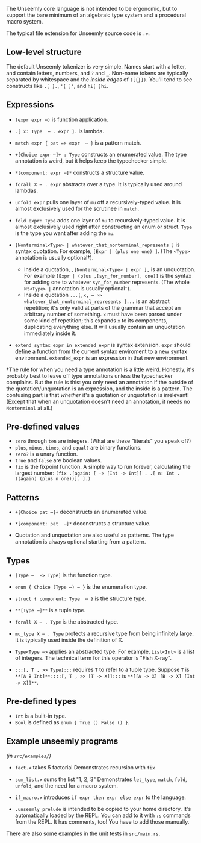 The Unseemly core language is not intended to be ergonomic,
but to support the bare minimum of an algebraic type system and a procedural macro system.

The typical file extension for Unseemly source code is `.≉`.

## Low-level structure
The default Unseemly tokenizer is very simple.
Names start with a letter, and contain letters, numbers, and `?` and `_`.
Non-name tokens are typically separated by whitespace and the *inside edges* of `([{}])`.
You'll tend to see constructs like `.[ ].`, `'[ ]'`, and `hi[ ]hi`.

## Expressions
* `(expr expr ⋯)` is function application.

* `.[ x: Type  ⋯ . expr ].` is lambda.

* `match expr { pat => expr  ⋯ }` is a pattern match.

* `+[Choice expr ⋯]+ : Type` constructs an enumerated value.
    The type annotation is weird, but it helps keep the typechecker simple.

* `*[component: expr ⋯]*` constructs a structure value.

* `forall X ⋯ . expr` abstracts over a type. It is typically used around lambdas.

* `unfold expr` pulls one layer of `mu` off a recursively-typed value.
    It is almost exclusively used for the scrutinee in `match`.

* `fold expr: Type` adds one layer of `mu` to recursively-typed value.
    It is almost exclusively used right after constructing an enum or struct.
    `Type` is the type you want after adding the `mu`.

* `[Nonterminal<Type> | whatever_that_nonterminal_represents ]` is syntax quotation.
    For example, `[Expr | (plus one one) ]`.
    (The `<Type>` annotation is usually optional†).

    * Inside a quotation, `,[Nonterminal<Type> | expr ],` is an unquotation.
        For example `[Expr | (plus ,[syn_for_number], one)]` is the syntax for
         adding one to whatever `syn_for_number` represents.
        (The whole `Nt<Type> |` annotation is usually optional†).
    * Inside a quotation `...[,x, ⋯ >> whatever_that_nonterminal_represents ]...`
       is an abstract repetition;
       it's only valid at parts of the grammar that accept an arbitrary number of something.
      `x` must have been parsed under some kind of repetition; this expands `x` to its components,
       duplicating everything else.
      It will usually contain an unquotation immediately inside it.
* `extend_syntax expr in extended_expr` is syntax extension.
    `expr` should define a function from the current syntax enviroment to a new syntax environment.
    `extended_expr` is an expression in that new environment.

†The rule for when you need a type annotation is a little weird.
Honestly, it's probably best to leave off type annotations unless the typechecker complains.
But the rule is this:
 you only need an annotation if the outside of the quotation/unquotation is an expression,
  and the inside is a pattern.
The confusing part is that *whether* it's a quotation or unquotation is irrelevant!
 (Except that when an unquotation doesn't need an annotation, it needs no `Nonterminal` at all.)

## Pre-defined values
* `zero` through `ten` are integers. (What are these "literals" you speak of?)
* `plus`, `minus`, `times`, and `equal?` are binary functions.
* `zero?` is a unary function.
* `true` and `false` are boolean values.
* `fix` is the fixpoint function. A simple way to run forever, calculating the largest number:
    `(fix .[again: [ -> [Int -> Int]] . .[ n: Int . ((again) (plus n one))]. ].)`


## Patterns
* `+[Choice pat ⋯]+` deconstructs an enumerated value.

* `*[component: pat  ⋯]*` deconstructs a structure value.

* Quotation and unquotation are also useful as patterns.
  The type annotation is always optional starting from a pattern.


## Types
* `[Type ⋯  -> Type]` is the function type.

* `enum { Choice (Type ⋯) ⋯ }` is the enumeration type.

* `struct { component: Type  ⋯ }` is the structure type.

* `**[Type ⋯]**` is a tuple type.

* `forall X ⋯ . Type` is the abstracted type.

* `mu_type X ⋯ . Type` protects a recursive type from being infinitely large.
    It is typically used inside the definition of X.

* `Type<Type ⋯>` applies an abstracted type.
    For example, `List<Int>` is a list of integers.
    The technical term for this operator is "Fish X-ray".

* `:::[, T , >> Type]:::` requires `T` to refer to a tuple type. Suppose `T` is `**[A B Int]**`:
    `:::[, T , >> [T -> X]]:::` is `**[[A -> X] [B -> X] [Int -> X]]**`.

## Pre-defined types
* `Int` is a built-in type.
* `Bool` is defined as `enum { True () False () }`.


## Example unseemly programs
*(in `src/examples/`)*

*  `fact.≉` takes 5 factorial
    Demonstrates recursion with `fix`

*  `sum_list.≉` sums the list "1, 2, 3"
    Demonstrates `let_type`, `match`, `fold`, `unfold`, and the need for a macro system.

*  `if_macro.≉` introduces `if expr then expr else expr` to the language.

*  `.unseemly_prelude` is intended to be copied to your home directory.
    It's automatically loaded by the REPL.
    You can add to it with `:s` commands from the REPL.
    It has comments, too! You have to add those manually.

There are also some examples in the unit tests in `src/main.rs`.
